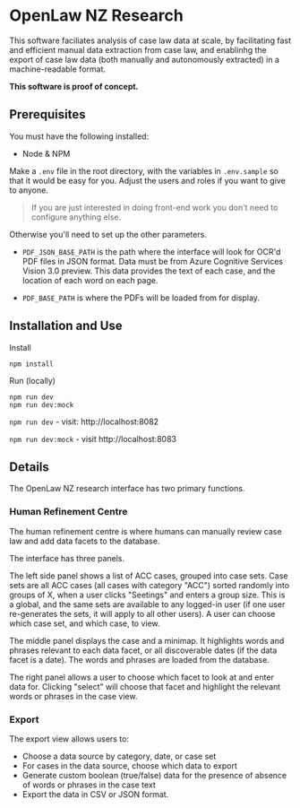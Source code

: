 # OpenLaw NZ Research
This software faciliates analysis of case law data at scale, by facilitating fast and efficient manual data extraction from case law, and enablinhg the export of case law data (both manually and autonomously extracted) in a machine-readable format.

**This software is proof of concept.**

## Prerequisites

You must have the following installed:

- Node & NPM

Make a `.env` file in the root directory, with the variables in `.env.sample` so that it would be easy for you. Adjust the users and roles if you want to give to anyone.

> If you are just interested in doing front-end work you don't need to configure anything else.

Otherwise you'll need to set up the other parameters.

- `PDF_JSON_BASE_PATH` is the path where the interface will look for OCR'd PDF files in JSON format. Data must be from  Azure Cognitive Services Vision 3.0 preview. This data provides the text of each case, and the location of each word on each page.

- `PDF_BASE_PATH` is where the PDFs will be loaded from for display.


## Installation and Use

Install 

    npm install

Run (locally)

    npm run dev
    npm run dev:mock

`npm run dev` - visit: http://localhost:8082

`npm run dev:mock` - visit http://localhost:8083

## Details

The OpenLaw NZ research interface has two primary functions.

### Human Refinement Centre

The human refinement centre is where humans can manually review case law and add data facets to the database.

The interface has three panels.

The left side panel shows a list of ACC cases, grouped into case sets. Case sets are all ACC cases (all cases with category "ACC") sorted randomly into groups of X, when a user clicks "Seetings" and enters a group size. This is a global, and the same sets are available to any logged-in user (if one user re-generates the sets, it will apply to all other users). A user can choose which case set, and which case, to view.

The middle panel displays the case and a minimap. It highlights words and phrases relevant to each data facet, or all discoverable dates (if the data facet is a date). The words and phrases are loaded from the database.

The right panel allows a user to choose which facet to look at and enter data for. Clicking "select" will choose that facet and highlight the relevant words or phrases in the case view.

### Export

The export view allows users to:

- Choose a data source by category, date, or case set
- For cases in the data source, choose which data to export
- Generate custom boolean (true/false) data for the presence of absence of words or phrases in the case text
- Export the data in CSV or JSON format.

